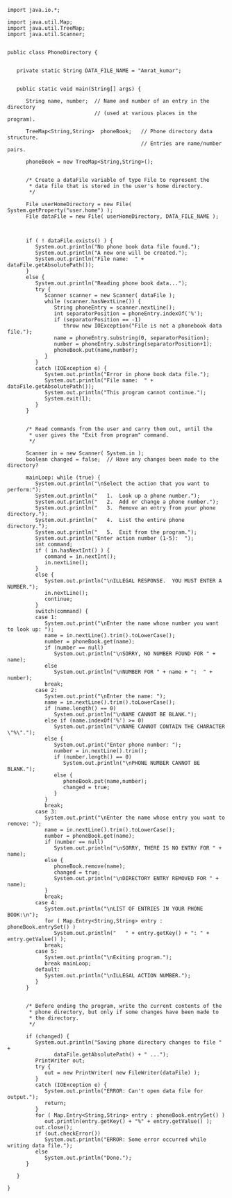 

	import java.io.*;

	import java.util.Map;
	import java.util.TreeMap;
	import java.util.Scanner;

	
	public class PhoneDirectory {
	   
	  
	   private static String DATA_FILE_NAME = "Amrat_kumar";
	   
	   
	   public static void main(String[] args) {
	      
	      String name, number;  // Name and number of an entry in the directory
	                            // (used at various places in the program).

	      TreeMap<String,String>  phoneBook;   // Phone directory data structure.
	                                           // Entries are name/number pairs.
	      
	      phoneBook = new TreeMap<String,String>();
	      
	      
	      /* Create a dataFile variable of type File to represent the
	       * data file that is stored in the user's home directory.
	       */
	      
	      File userHomeDirectory = new File( System.getProperty("user.home") );
	      File dataFile = new File( userHomeDirectory, DATA_FILE_NAME );
	      
	      
	      
	      if ( ! dataFile.exists() ) {
	         System.out.println("No phone book data file found.");
	         System.out.println("A new one will be created.");
	         System.out.println("File name:  " + dataFile.getAbsolutePath());
	      }
	      else {
	         System.out.println("Reading phone book data...");
	         try {
	            Scanner scanner = new Scanner( dataFile );
	            while (scanner.hasNextLine()) {
	               String phoneEntry = scanner.nextLine();
	               int separatorPosition = phoneEntry.indexOf('%');
	               if (separatorPosition == -1)
	                  throw new IOException("File is not a phonebook data file.");
	               name = phoneEntry.substring(0, separatorPosition);
	               number = phoneEntry.substring(separatorPosition+1);
	               phoneBook.put(name,number);
	            }
	         }
	         catch (IOException e) {
	            System.out.println("Error in phone book data file.");
	            System.out.println("File name:  " + dataFile.getAbsolutePath());
	            System.out.println("This program cannot continue.");
	            System.exit(1);
	         }
	      }
	      
	      
	      /* Read commands from the user and carry them out, until the
	       * user gives the "Exit from program" command.
	       */
	      
	      Scanner in = new Scanner( System.in );
	      boolean changed = false;  // Have any changes been made to the directory?
	      
	      mainLoop: while (true) {
	         System.out.println("\nSelect the action that you want to perform:");
	         System.out.println("   1.  Look up a phone number.");
	         System.out.println("   2.  Add or change a phone number.");
	         System.out.println("   3.  Remove an entry from your phone directory.");
	         System.out.println("   4.  List the entire phone directory.");
	         System.out.println("   5.  Exit from the program.");
	         System.out.println("Enter action number (1-5):  ");
	         int command;
	         if ( in.hasNextInt() ) {
	            command = in.nextInt();
	            in.nextLine();
	         }
	         else {
	            System.out.println("\nILLEGAL RESPONSE.  YOU MUST ENTER A NUMBER.");
	            in.nextLine();
	            continue;
	         }
	         switch(command) {
	         case 1:
	            System.out.print("\nEnter the name whose number you want to look up: ");
	            name = in.nextLine().trim().toLowerCase();
	            number = phoneBook.get(name);
	            if (number == null)
	               System.out.println("\nSORRY, NO NUMBER FOUND FOR " + name);
	            else
	               System.out.println("\nNUMBER FOR " + name + ":  " + number);
	            break;
	         case 2:
	            System.out.print("\nEnter the name: ");
	            name = in.nextLine().trim().toLowerCase();
	            if (name.length() == 0)
	               System.out.println("\nNAME CANNOT BE BLANK.");
	            else if (name.indexOf('%') >= 0)
	               System.out.println("\nNAME CANNOT CONTAIN THE CHARACTER \"%\".");
	            else { 
	               System.out.print("Enter phone number: ");
	               number = in.nextLine().trim();
	               if (number.length() == 0)
	                  System.out.println("\nPHONE NUMBER CANNOT BE BLANK.");
	               else {
	                  phoneBook.put(name,number);
	                  changed = true;
	               }
	            }
	            break;
	         case 3:
	            System.out.print("\nEnter the name whose entry you want to remove: ");
	            name = in.nextLine().trim().toLowerCase();
	            number = phoneBook.get(name);
	            if (number == null)
	               System.out.println("\nSORRY, THERE IS NO ENTRY FOR " + name);
	            else {
	               phoneBook.remove(name);
	               changed = true;
	               System.out.println("\nDIRECTORY ENTRY REMOVED FOR " + name);
	            }
	            break;
	         case 4:
	            System.out.println("\nLIST OF ENTRIES IN YOUR PHONE BOOK:\n");
	            for ( Map.Entry<String,String> entry : phoneBook.entrySet() )
	               System.out.println("   " + entry.getKey() + ": " + entry.getValue() );
	            break;
	         case 5:
	            System.out.println("\nExiting program.");
	            break mainLoop;
	         default:
	            System.out.println("\nILLEGAL ACTION NUMBER.");
	         }
	      }
	      
	      
	      /* Before ending the program, write the current contents of the
	       * phone directory, but only if some changes have been made to
	       * the directory.
	       */
	      
	      if (changed) {
	         System.out.println("Saving phone directory changes to file " + 
	               dataFile.getAbsolutePath() + " ...");
	         PrintWriter out;
	         try {
	            out = new PrintWriter( new FileWriter(dataFile) );
	         }
	         catch (IOException e) {
	            System.out.println("ERROR: Can't open data file for output.");
	            return;
	         }
	         for ( Map.Entry<String,String> entry : phoneBook.entrySet() )
	            out.println(entry.getKey() + "%" + entry.getValue() );
	         out.close();
	         if (out.checkError())
	            System.out.println("ERROR: Some error occurred while writing data file.");
	         else
	            System.out.println("Done.");
	      }
	   
	   }

	}


